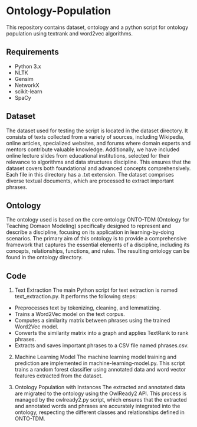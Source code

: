 # Ontology-Population

This repository contains dataset, ontology and a python script for ontology population using textrank and word2vec algorithms.

## Requirements

- Python 3.x
- NLTK
- Gensim
- NetworkX
- scikit-learn
- SpaCy

## Dataset

The dataset used for testing the script is located in the dataset directory. It consists of texts collected from a variety of sources, including Wikipedia, online articles, specialized websites, and forums where domain experts and mentors contribute valuable knowledge. Additionally, we have included online lecture slides from educational institutions, selected for their relevance to algorithms and data structures discipline. This ensures that the dataset covers both foundational and advanced concepts comprehensively. Each file in this directory has a .txt extension. The dataset comprises diverse textual documents, which are processed to extract important phrases.

## Ontology
The ontology used is based on the core ontology ONTO-TDM (Ontology for Teaching Domaon Modeling) specifically designed to represent and describe a discipline, focusing on its
application in learning-by-doing scenarios. The primary aim of this ontology is to provide a comprehensive framework that captures the essential elements of a discipline, including its
concepts, relationships, functions, and rules.
The resulting ontology can be found in the ontology directory.

## Code
1. Text Extraction
The main Python script for text extraction is named text_extraction.py. It performs the following steps:

- Preprocesses text by tokenizing, cleaning, and lemmatizing.
- Trains a Word2Vec model on the text corpus.
- Computes a similarity matrix between phrases using the trained Word2Vec model.
- Converts the similarity matrix into a graph and applies TextRank to rank phrases.
- Extracts and saves important phrases to a CSV file named phrases.csv.

2. Machine Learning Model
The machine learning model training and prediction are implemented in machine-learning-model.py. This script trains a random forest classifier using annotated data and word vector features extracted from the dataset.

3. Ontology Population with Instances
The extracted and annotated data are migrated to the ontology using the OwlReady2 API. This process is managed by the owlready2.py script, which ensures that the extracted and annotated words and phrases are accurately integrated into the ontology, respecting the different classes and relationships defined in ONTO-TDM.





